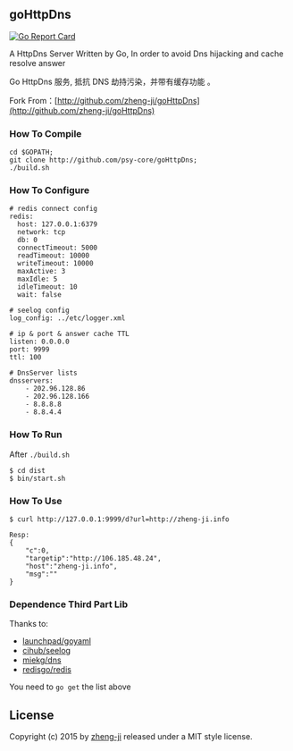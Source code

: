 ## goHttpDns

[![Go Report Card](https://goreportcard.com/badge/psy-core/goHttpDns)](https://goreportcard.com/report/github.com/psy-core/goHttpDns)

A HttpDns Server Written by Go, In order to avoid Dns hijacking and cache resolve answer

Go HttpDns 服务, 抵抗 DNS 劫持污染，并带有缓存功能 。

Fork From：[http://github.com/zheng-ji/goHttpDns](http://github.com/zheng-ji/goHttpDns)

### How To Compile

```
cd $GOPATH;
git clone http://github.com/psy-core/goHttpDns;
./build.sh
```

### How To Configure

```
# redis connect config
redis:
  host: 127.0.0.1:6379
  network: tcp
  db: 0
  connectTimeout: 5000
  readTimeout: 10000
  writeTimeout: 10000
  maxActive: 3
  maxIdle: 5
  idleTimeout: 10
  wait: false

# seelog config 
log_config: ../etc/logger.xml

# ip & port & answer cache TTL
listen: 0.0.0.0
port: 9999
ttl: 100

# DnsServer lists
dnsservers:
    - 202.96.128.86
    - 202.96.128.166
    - 8.8.8.8
    - 8.8.4.4
```

### How To Run

After `./build.sh`
```
$ cd dist
$ bin/start.sh
```

### How To Use

```
$ curl http://127.0.0.1:9999/d?url=http://zheng-ji.info

Resp:
{
    "c":0,
    "targetip":"http://106.185.48.24",
    "host":"zheng-ji.info",
    "msg":""
}
```

### Dependence Third Part Lib

Thanks to:

* [launchpad/goyaml](https://launchpad.net/goyaml)
* [cihub/seelog](github.com/cihub/seelog)
* [miekg/dns](github.com/miekg/dns)
* [redisgo/redis](github.com/garyburd/redigo/redis")

You need to `go get` the list above


License
-------

Copyright (c) 2015 by [zheng-ji](zheng-ji.info) released under a MIT style license.
